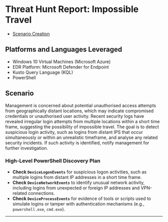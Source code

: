 # Threat Hunt Report: Impossible Travel
- [Scenario Creation](https://github.com/itsrubenclarke/Threat-Hunting/blob/main/Windows-Threats/Impossible-Travel/Threat-Hunt-Event(Impossible%20Travel).md)

## Platforms and Languages Leveraged
- Windows 10 Virtual Machines (Microsoft Azure)
- EDR Platform: Microsoft Defender for Endpoint
- Kusto Query Language (KQL)
- PowerShell

## Scenario

Management is concerned about potential unauthorised access attempts from geographically distant locations, which may indicate compromised credentials or unauthorised user activity. Recent security logs have revealed irregular login attempts from multiple locations within a short time frame, suggesting the possibility of impossible travel. The goal is to detect suspicious login activity, such as logins from distant IPS that occur simultaneously or within an unrealistic timeframe, and analyse any related security incidents. If such activity is identified, notify management for further investigation.

### High-Level PowerShell Discovery Plan

- **Check `DeviceLogonEvents`** for suspicious logon activities, such as multiple logins from distant IP addresses in a short time frame.  
- **Check `DeviceNetworkEvents`** to identify unusual network activity, including logins from unexpected or foreign IP addresses and VPN-related connections.  
- **Check `DeviceProcessEvents`** for evidence of tools or scripts used to simulate logins or tamper with authentication mechanisms (e.g., `powershell.exe`, `cmd.exe`).  

---
